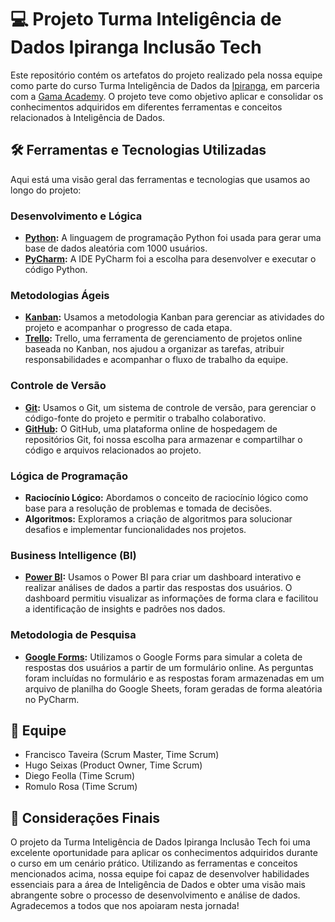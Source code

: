 # 💻 Projeto Turma Inteligência de Dados Ipiranga Inclusão Tech 

Este repositório contém os artefatos do projeto realizado pela nossa equipe como parte do curso Turma Inteligência de Dados da [Ipiranga](https://portal.ipiranga/wps/portal/ipiranga/inicio), em parceria com a [Gama Academy](https://www.gama.academy/). O projeto teve como objetivo aplicar e consolidar os conhecimentos adquiridos em diferentes ferramentas e conceitos relacionados à Inteligência de Dados.

## 🛠️ Ferramentas e Tecnologias Utilizadas

Aqui está uma visão geral das ferramentas e tecnologias que usamos ao longo do projeto:

### Desenvolvimento e Lógica
- **[Python](https://www.python.org/):** A linguagem de programação Python foi usada para gerar uma base de dados aleatória com 1000 usuários.
- **[PyCharm](https://www.jetbrains.com/pycharm/):** A IDE PyCharm foi a escolha para desenvolver e executar o código Python.

### Metodologias Ágeis
- **[Kanban](https://pt.wikipedia.org/wiki/Kanban):** Usamos a metodologia Kanban para gerenciar as atividades do projeto e acompanhar o progresso de cada etapa.
- **[Trello](https://trello.com/):** Trello, uma ferramenta de gerenciamento de projetos online baseada no Kanban, nos ajudou a organizar as tarefas, atribuir responsabilidades e acompanhar o fluxo de trabalho da equipe.

### Controle de Versão
- **[Git](https://git-scm.com/):** Usamos o Git, um sistema de controle de versão, para gerenciar o código-fonte do projeto e permitir o trabalho colaborativo.
- **[GitHub](https://github.com/):** O GitHub, uma plataforma online de hospedagem de repositórios Git, foi nossa escolha para armazenar e compartilhar o código e arquivos relacionados ao projeto.

### Lógica de Programação
- **Raciocínio Lógico:** Abordamos o conceito de raciocínio lógico como base para a resolução de problemas e tomada de decisões.
- **Algoritmos:** Exploramos a criação de algoritmos para solucionar desafios e implementar funcionalidades nos projetos.

### Business Intelligence (BI)
- **[Power BI](https://powerbi.microsoft.com/):** Usamos o Power BI para criar um dashboard interativo e realizar análises de dados a partir das respostas dos usuários. O dashboard permitiu visualizar as informações de forma clara e facilitou a identificação de insights e padrões nos dados.

### Metodologia de Pesquisa
- **[Google Forms](https://docs.google.com/forms/d/1aBBzOhupm9DMvKiR-8Kso4lDWfCImGW5AZWjP88JBhE/edit):** Utilizamos o Google Forms para simular a coleta de respostas dos usuários a partir de um formulário online. As perguntas foram incluídas no formulário e as respostas foram armazenadas em um arquivo de planilha do Google Sheets, foram geradas de forma aleatória no PyCharm. 

## 👥 Equipe

- Francisco Taveira (Scrum Master, Time Scrum)
- Hugo Seixas (Product Owner, Time Scrum)
- Diego Feolla (Time Scrum)
- Romulo Rosa (Time Scrum)

## 📝 Considerações Finais

O projeto da Turma Inteligência de Dados Ipiranga Inclusão Tech foi uma excelente oportunidade para aplicar os conhecimentos adquiridos durante o curso em um cenário prático. Utilizando as ferramentas e conceitos mencionados acima, nossa equipe foi capaz de desenvolver habilidades essenciais para a área de Inteligência de Dados e obter uma visão mais abrangente sobre o processo de desenvolvimento e análise de dados. Agradecemos a todos que nos apoiaram nesta jornada!
